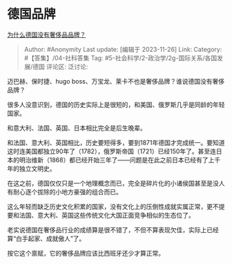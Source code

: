 # 德国品牌
[为什么德国没有奢侈品品牌？](https://www.zhihu.com/question/629993151/answer/3303026463)

> Author: #Anonymity
> Last update: [编辑于 2023-11-26]
> Link:
> Category: #【答集】/04-社科答集
> Tag: #5-社会科学/2-政治学/2g-国际关系/各国发展/德国
> 评论区:
> 泛讨论:

迈巴赫、保时捷、hugo boss、万宝龙、莱卡不也是奢侈品牌？谁说德国没有奢侈品牌？

很多人没意识到，德国的历史实际上是很短的，和美国、俄罗斯几乎是同龄的年轻国家。

和意大利、法国、英国、日本相比完全是后生晚辈。

和法国、意大利、英国相比，历史要短得多，要到1871年德国才完成统一。要知道这时连美国都独立90年了（1782），俄罗斯帝国（1721）已经150年了。甚至连日本的明治维新（1868）都已经开始三年了——问题是在此之前日本已经有了上千年的独立文明史。

在这之前，德国仅仅只是一个地理概念而已，完全是碎片化的小诸侯国甚至是没人有耐心逐个拔除的小地方豪强的组合而已。

这么年轻而缺乏历史文化积累的国家，没有文化上的压倒性成就实属正常，更不提要和法国、意大利、英国这些传统文化大国正面竞争相似的生态位了。

老实说德国在奢侈品行业的成绩算是很不错了，不但不算表现欠佳，实际上已经算“白手起家、成就傲人”了。

按它这个禀赋，它的奢侈品牌应该比西班牙还少才算正常。
